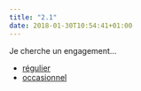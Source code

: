 ```yaml
---
title: "2.1"
date: 2018-01-30T10:54:41+01:00
---
```


Je cherche un engagement…

- [régulier](1/)
- [occasionnel](2/)
